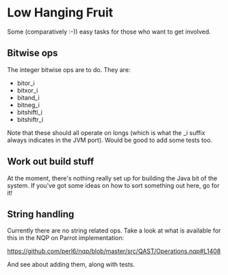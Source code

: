 # Low Hanging Fruit
Some (comparatively :-)) easy tasks for those who want to get involved.

## Bitwise ops
The integer bitwise ops are to do. They are:

* bitor_i
* bitxor_i
* bitand_i
* bitneg_i
* bitshiftl_i
* bitshiftr_i

Note that these should all operate on longs (which is what the _i suffix
always indicates in the JVM port). Would be good to add some tests too.

## Work out build stuff
At the moment, there's nothing really set up for building the Java bit of
the system. If you've got some ideas on how to sort something out here, go
for it!

## String handling
Currently there are no string related ops. Take a look at what is available
for this in the NQP on Parrot implementation:

  https://github.com/perl6/nqp/blob/master/src/QAST/Operations.nqp#L1408

And see about adding them, along with tests.
